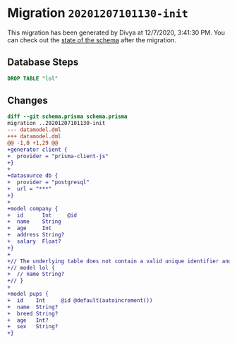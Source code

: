 # Migration `20201207101130-init`

This migration has been generated by Divya at 12/7/2020, 3:41:30 PM.
You can check out the [state of the schema](./schema.prisma) after the migration.

## Database Steps

```sql
DROP TABLE "lol"
```

## Changes

```diff
diff --git schema.prisma schema.prisma
migration ..20201207101130-init
--- datamodel.dml
+++ datamodel.dml
@@ -1,0 +1,29 @@
+generator client {
+  provider = "prisma-client-js"
+}
+
+datasource db {
+  provider = "postgresql"
+  url = "***"
+}
+
+model company {
+  id      Int     @id
+  name    String
+  age     Int
+  address String?
+  salary  Float?
+}
+
+// The underlying table does not contain a valid unique identifier and can therefore currently not be handled.
+// model lol {
+  // name String?
+// }
+
+model pups {
+  id    Int     @id @default(autoincrement())
+  name  String?
+  breed String?
+  age   Int?
+  sex   String?
+}
```


